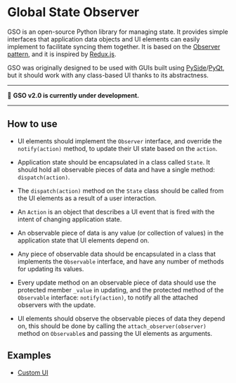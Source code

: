 # Global State Observer

GSO is an open-source Python library for managing state. It provides simple interfaces that application data objects and UI elements can easily
implement to facilitate syncing them together. It is based on the [Observer pattern](https://refactoring.guru/design-patterns/observer), and it is inspired
by [Redux.js](https://redux.js.org/).

GSO was originally designed to be used with GUIs built using [PySide](https://en.wikipedia.org/wiki/PySide)/[PyQt](https://en.wikipedia.org/wiki/PyQt), but it should work with any class-based UI thanks to its abstractness.

****
🚧 **GSO v2.0 is currently under development.**
****

## How to use

* UI elements should implement the `Observer` interface, and override the `notify(action)` method, to update their UI state based on the `action`.


* Application state should be encapsulated in a class called `State`. 
It should hold all observable pieces of data and have a single
method: `dispatch(action)`.


* The `dispatch(action)` method on the `State` class should be called from the UI elements as a result of a user interaction.


* An `Action` is an object that describes a UI event that is fired with the intent of changing application state.


* An observable piece of data is any value (or collection of values) in the application state that UI elements depend on.


* Any piece of observable data should be encapsulated in a class that implements the `Observable` interface, and have any number of methods for updating
its values.


* Every update method on an observable piece of data should use the protected member `_value` in updating, and the protected method of the `Observable`
interface: `notify(action)`, to notify all the attached observers with the update.


* UI elements should observe the observable pieces of data they depend on, this should be done by calling the `attach_observer(observer)` method on `Observable`s and passing the UI elements as arguments.

## Examples

* [Custom UI](./examples/custom_ui)
